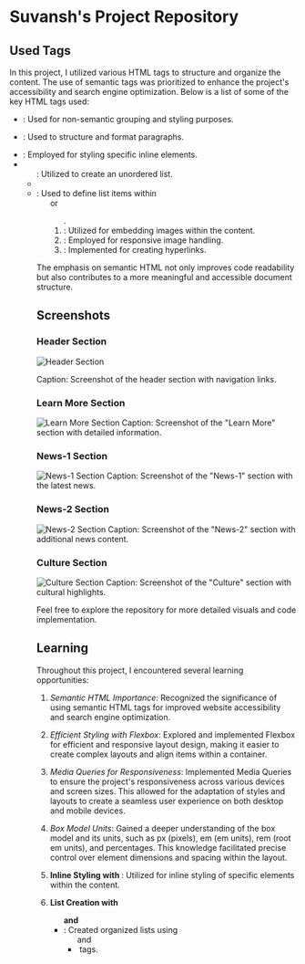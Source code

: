 # Suvansh's Project Repository

## Used Tags

In this project, I utilized various HTML tags to structure and organize the content. The use of semantic tags was prioritized to enhance the project's accessibility and search engine optimization. Below is a list of some of the key HTML tags used:

- <div>: Used for non-semantic grouping and styling purposes.
- <p>: Used to structure and format paragraphs.
- <span>: Employed for styling specific inline elements.
- <ul>: Utilized to create an unordered list.
- <li>: Used to define list items within <ul> or <ol>.
- <img>: Utilized for embedding images within the content.
- <picture>: Employed for responsive image handling.
- <a>: Implemented for creating hyperlinks.

The emphasis on semantic HTML not only improves code readability but also contributes to a more meaningful and accessible document structure.

## Screenshots

### Header Section
![Header Section](/screenshots/header.png)


Caption: Screenshot of the header section with navigation links.

### Learn More Section
![Learn More Section](/screenshots/learn-more.png)
Caption: Screenshot of the "Learn More" section with detailed information.

### News-1 Section
![News-1 Section](/screenshots/news-1.png)
Caption: Screenshot of the "News-1" section with the latest news.

### News-2 Section
![News-2 Section](/screenshots/news-2.png)
Caption: Screenshot of the "News-2" section with additional news content.

### Culture Section
![Culture Section](/screenshots/culture.png)
Caption: Screenshot of the "Culture" section with cultural highlights.

Feel free to explore the repository for more detailed visuals and code implementation.

## Learning

Throughout this project, I encountered several learning opportunities:

1. *Semantic HTML Importance*: Recognized the significance of using semantic HTML tags for improved website accessibility and search engine optimization.

2. *Efficient Styling with Flexbox*: Explored and implemented Flexbox for efficient and responsive layout design, making it easier to create complex layouts and align items within a container.

3. *Media Queries for Responsiveness*: Implemented Media Queries to ensure the project's responsiveness across various devices and screen sizes. This allowed for the adaptation of styles and layouts to create a seamless user experience on both desktop and mobile devices.

4. *Box Model Units*: Gained a deeper understanding of the box model and its units, such as px (pixels), em (em units), rem (root em units), and percentages. This knowledge facilitated precise control over element dimensions and spacing within the layout.

5. **Inline Styling with <span>**: Utilized <span> for inline styling of specific elements within the content.

6. **List Creation with <ul> and <li>**: Created organized lists using <ul> and <li> tags.

